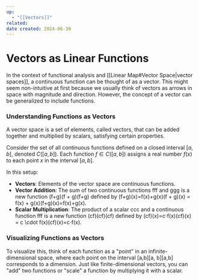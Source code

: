 ```yaml
---
up:
  - "[[Vectors]]"
related: 
date created: 2024-06-30
---
```

# Vectors as Linear Functions
In the context of functional analysis and [[Linear Map#Vector Space|vector spaces]], a continuous function can be thought of as a vector. 
	This might seem non-intuitive at first because we usually think of vectors as arrows in space with magnitude and direction. 
		However, the concept of a vector can be generalized to include functions.
### Understanding Functions as Vectors
 A vector space is a set of elements, called vectors, that can be added together and multiplied by scalars, satisfying certain properties.
 
Consider the set of all continuous functions defined on a closed interval $[a,b]$, denoted $C([a,b])$. 
	Each function $f \in C([a, b])$ assigns a real number $f(x)$ to each point $x$ in the interval $[a,b]$.

In this setup:
- **Vectors**: Elements of the vector space are continuous functions.
- **Vector Addition**: The sum of two continuous functions fff and ggg is a new function (f+g)(f + g)(f+g) defined by (f+g)(x)=f(x)+g(x)(f + g)(x) = f(x) + g(x)(f+g)(x)=f(x)+g(x).
- **Scalar Multiplication**: The product of a scalar ccc and a continuous function fff is a new function (cf)(cf)(cf) defined by (cf)(x)=c⋅f(x)(cf)(x) = c \cdot f(x)(cf)(x)=c⋅f(x).

### Visualizing Functions as Vectors
To visualize this, think of each function as a "point" in an infinite-dimensional space, where each point on the interval [a,b][a, b][a,b] corresponds to a dimension.
	Just like finite-dimensional vectors, you can "add" two functions or "scale" a function by multiplying it with a scalar.